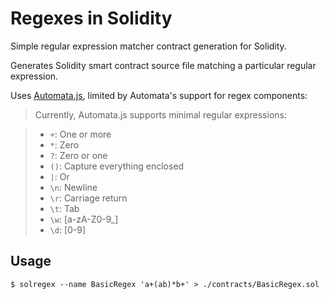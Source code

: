 Regexes in Solidity
===================

Simple regular expression matcher contract generation for Solidity.

Generates Solidity smart contract source file matching a particular regular
expression.

Uses [Automata.js](https://github.com/hokein/Automata.js), limited by
Automata's support for regex components:

> Currently, Automata.js supports minimal regular expressions:

> * `+`: One or more
> * `*`: Zero
> * `?`: Zero or one
> * `()`: Capture everything enclosed
> * `|`:  Or
> * `\n`: Newline
> * `\r`: Carriage return
> * `\t`: Tab
> * `\w`: [a-zA-Z0-9\_]
> * `\d`: [0-9]

Usage
-----

```
$ solregex --name BasicRegex 'a+(ab)*b+' > ./contracts/BasicRegex.sol
```
